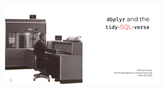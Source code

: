 
[![Slide cover](images/share-card.png)](https://simmwill.github.io)

<!-- Creating slide cover: https://www.garrickadenbuie.com/blog/sharing-xaringan-slides/#the-perfect-share-image-ratio -->
